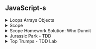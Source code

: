 
## JavaScript-s

<details>
<summary>
Loops Arrays Objects
</summary>

```js
var sports = ['football', 'tennis', 'rugby'];
var firstSport = sports[0];
var secondSport = sports[1];

sports.push('curling');

sports.push('snooker');
sports.push('darts');

var lastSport = sports[sports.length - 1];

sports.pop()

sports.unshift('basketball');

sports.shift();

sports.splice(3, 1);

// console.log(sports);

for (var currentSport of sports) {
  var bigSport = currentSport.toUpperCase();
  // console.log( bigSport );
}

for (var i = 0; i < sports.length; i++) {
  var currentSport = sports[i];
  var bigSport = currentSport.toUpperCase();
  // console.log( bigSport );
}

for (var i = sports.length - 1; i >= 0; i--) {
  var currentSport = sports[i];
  var bigSport = currentSport.toUpperCase();
  // console.log( bigSport );
}

var movie = {
  title: 'It\'s a Wonderful Life',
  year: 1946,
  language: 'Spanish'
};

var moviesTitle = movie.title;

movie.cast = ['James Stewart', 'Donna Reed'];

movie.language = 'English';
movie['language'] = 'French';

movie.ratings = {
  personal: 70,
  critic: 94,
  audience: 95
};
// console.log(movie);

for (var key in movie) {
  var value = movie[key];
  // console.log(`The ${key} is ${value}`);
}

var properties = Object.keys(movie);

for (var i = 0; i < properties.length; i++) {
  var key = properties[i];
  var value = movie[key];
  console.log(`The ${key} is ${value}`);
}
```
</details>
<details>
<summary>
Scope
</summary>

```js
var name = 'Jill';
var secretsFunction = function () {
  var pinCode = [0, 0, 0, 0];
  // console.log('pinCode inside secretsFunction:', pinCode);
  // console.log('name inside secretsFunction:', name);
}
secretsFunction();
// console.log('pinCode outside secretsFunction:', pinCode);
// console.log('name outside secretsFunction:', name);

var filterNamesByFirstLetter = function (names, letter) {
  var filteredNames = [];
  for (let name of names) {
    if (name[0] === letter) {
      filteredNames.push(name);
    }
  }
  // console.log('name after loop:', name);
  return filteredNames
}

var students = ['Alice', 'Bob', 'Alyssia', 'Artem', 'Babs'];
var filteredStudents = filterNamesByFirstLetter(students, 'A');
// console.log('filteredStudents', filteredStudents);

const calculateEnergy = function (mass) {
  const speedOfLight = 299792458;
  // speedOfLight++
  return mass * speedOfLight ** 2;
}
// calculateEnergy = () => 0
const energyOfMe = calculateEnergy(75);
// console.log('energyOfMe (if I had a mass of 75kg)', energyOfMe);

const song = {
  title: 'Raspberry Beret',
  artist: 'Prince'
};
console.log('song before mutation', song);
song.title = 'When Doves Cry';
console.log('song after mutation', song);

const songs = [
  song,
  'Happy Birthday',
  'Hey Jude'
];
console.log('songs array before mutation', songs);
songs[1] = 'Call Me Maybe';
songs.pop();
console.log('songs array after mutation', songs);
```
</details>
<details>
<summary>
Scope Homework Solution: Who Dunnit
</summary>

#### Episode 1

```js
const scenario = {
  murderer: 'Miss Scarlet',
  room: 'Library',
  weapon: 'Rope'
};

const declareMurderer = function() {
  return `The murderer is ${scenario.murderer}.`;
};

const verdict = declareMurderer();
console.log(verdict);
```

Output: `The murderer is Miss Scarlet.`  
Reason: `declareMurderer` is called, which returns a string that refers to the `murderer` property on the `scenario` object.

#### Episode 2

```js
const murderer = 'Professor Plum';

const changeMurderer = function() {
  murderer = 'Mrs. Peacock';
};

const delcareMurderer = function() {
  return `The murderer is ${murderer}.`;
}

changeMurderer();
const verdict = declareMurderer();
console.log(verdict);
```

Output: `TypeError`  
Reason: The variable `murderer` is declared with the `const` keyword, so it cannot be resigned. When the `changeMurderer` function is called, it attempts to reassign the `murderer` variable, producing the type error `Assignment to constant variable`.

#### Episode 3

```js
let murderer = 'Professor Plum';

const declareMurderer = function() {
  let murderer = 'Mrs. Peacock';
  return `The murderer is ${murderer}.`;
};

const firstVerdict = declareMurderer();
console.log('First Verdict: ', firstVerdict);

const secondVerdict = `The murderer is ${murderer}.`;
console.log('Second Verdict: ', secondVerdict);
```

Output: `First Verdict:  The murderer is Mrs. Peacock.` `Second Verdict:  The murderer is Professor Plum.`  
Reason: The `delcareMurderer` function is called, which creates a new local variable, `murderer` with the value of 'Mrs. Peacock' and returns a string that refers to local variable. This does not effect the initial `murderer` variable, so when the second verdict accesses the outer variable, it is still 'Professor Plum'.


#### Episode 4

```js
let suspectOne = 'Miss Scarlet';
let suspectTwo = 'Professor Plum';
let suspectThree = 'Mrs. Peacock';

const declareAllSuspects = function() {
  let suspectThree = 'Colonel Mustard';
  return `The suspects are ${suspectOne}, ${suspectTwo}, ${suspectThree}.`;
};

const suspects = declareAllSuspects();
console.log(suspects);
console.log(`Suspect three is ${suspectThree}.`);
```

Output: `The suspects are Miss Scarlet, Professor Plum, Colonel Mustard.`
`Suspect three is Mrs. Peacock.`
Reason: The initial suspect variables are declared. `suspectThree` has the value 'Mrs. Peacock'. When the `declareAllSuspects` function is called, it creates a new local variable `suspectThree` with the value 'Colonel Mustard' and does not effect the initial variable of the same name. The string returned by `declareAllSuspects` refers to the two initial variables `suspectOne` and `suspectTwo` and the local variable `suspectThree`. The second log refers to the unchanged initial variable, `suspectThree` with the value 'Mrs. Peacock'.

#### Episode 5

```js
const scenario = {
  murderer: 'Miss Scarlet',
  room: 'Kitchen',
  weapon: 'Candle Stick'
};

const changeWeapon = function(newWeapon) {
  scenario.weapon = newWeapon;
};

const declareWeapon = function() {
  return `The weapon is the ${scenario.weapon}.`;
};

changeWeapon('Revolver');
const verdict = declareWeapon();
console.log(verdict);
```

Output: `The weapon is the Revolver.`
Reason: `changeWeapon` is called, changing the `scenario`'s `weapon` property to 'Revolver'. `delclareWeapon` is then called, returning a string that refers to the `scenario`'s `weapon` property.

Note: The `scenario` variable is declared using the `const` keyword so it cannot be reassigned. However an object is mutable, so its properties can be modified without it being a reassignment.

#### Episode 6

```js
let murderer = 'Colonel Mustard';

const changeMurderer = function() {
  murderer = 'Mr. Green';

  const plotTwist = function() {
    murderer = 'Mrs. White';
  }

  plotTwist();
}

const declareMurderer = function () {
  return `The murderer is ${murderer}.`
}

changeMurderer();
const verdict = declareMurderer();
console.log(verdict);
```

Output: `The murderer is Mrs. White.`
Reason: `changeMurder` is called, which first reassigns `murderer` to have the value 'Mr. Green', then calls a second function, `plotTwist`, which reassigns `murderer` to have the value 'Mrs. White'. `declareMurderer` is then called returning a string that refers to `murderer`.

#### Episode 7

```js
let murderer = 'Professor Plum';

const changeMurderer = function() {
  murderer = 'Mr. Green';

  const plotTwist = function() {
    let murderer = 'Colonel Mustard';

    const unexpectedOutcome = function() {
      murderer = 'Miss Scarlet';
    }

    unexpectedOutcome();
  }

  plotTwist();
}

const declareMurderer = function() {
  return `The murderer is ${murderer}.`
}

changeMurderer();
const verdict = declareMurderer();
console.log(verdict);
```

Output: `The murderer is Mr. Green.`
Reason: `changeMurderer` is called, which first reassigns `murderer` to have the value 'Mr. Green'. It then calls `plotTwist` that creates a new local variable `murderer` with the value 'Colonel Mustard', which does not effect the initial `murderer` variable. `unexpectedOutcome` is then called which reassigns the local variable in the `plotTwist` function to be 'Miss Scarlet', but again, does not effect the initial `murderer` variable. When `declareMurderer` is called, it returns a string that refers to the initial `murderer` variable, which has only been reassigned once.

#### Episode 8

```js
const scenario = {
  murderer: 'Mrs. Peacock',
  room: 'Conservatory',
  weapon: 'Lead Pipe'
};

const changeScenario = function() {
  scenario.murderer = 'Mrs. Peacock';
  scenario.room = 'Dining Room';

  const plotTwist = function(room) {
    if (scenario.room === room) {
      scenario.murderer = 'Colonel Mustard';
    }

    const unexpectedOutcome = function(murderer) {
      if (scenario.murderer === murderer) {
        scenario.weapon = 'Candle Stick';
      }
    }

    unexpectedOutcome('Colonel Mustard');
  }

  plotTwist('Dining Room');
}

const declareWeapon = function() {
  return `The weapon is ${scenario.weapon}.`
}

changeScenario();
const verdict = declareWeapon();
console.log(verdict);
```

Output: `The murderer is Colonel Mustard.`
Reason: `changeScenario` is called which update's `scenario`'s `murderer` property to 'Mrs. Peacock' and its `room` property to 'Dining Room'. Next `plotTwist` is called and checks if the scenario's room property is equals to 'Dining Room', which it is, so updates the `scenario`'s '`murderer` property to be 'Colonel Mustard'. Then `unexpectedOutcome` is called, which checks if the `scenario`'s `murderer` property is equal to 'Colonel Mustard', which it is, so it updates the `scenario`'s `weapon` property to be 'Candle Stick'. Then `declareWeapon` is called, which returns a string referring to the updated `scenario`'s `weapon` property.

#### Episode 9

```js
let murderer = 'Professor Plum';

if (murderer === 'Professor Plum') {
  let murderer = 'Mrs. Peacock';
}

const declareMurderer = function() {
  return `The murderer is ${murderer}.`;
}

const verdict = declareMurderer();
console.log(verdict);
```

Output: `The murderer is Professor Plum.`
Reason: A variable `murderer` is declared with the value of 'Professor Plum'. The an `if` statement checks if `murderer` is equal to 'Professor Plum', which it is, so it creates a new local `murderer` variable with the value of 'Mrs. Peacock'. Because variables declared with the `let` and `const` keywords are block scoped, is does not effect the initial `murder` variable. When `declareMurderer` is called, it returns a string that refers to the initial `murder` variable.

### Extensions

Make up your own episode!

</details>
<details>
<summary>
Jurassic Park - TDD
</summary>
<br />
<details>
<summary>
dinasaur.js
</summary>

```js
const Dinosaur = function (species, diet, guestsAttractedPerDay) {
  this.species = species;
  this.diet = diet;
  this.guestsAttractedPerDay = guestsAttractedPerDay;
}

module.exports = Dinosaur;

```

<details>
<summary>
dinasaur_spec.js
</summary>


```js
const assert = require('assert');
const Dinosaur = require('../models/dinosaur.js');

describe('Dinosaur', function() {

  let dinosaur;

  beforeEach(function () {
    dinosaur = new Dinosaur('t-rex', 'carnivore', 50);
  });

  it('should have a species', function () {
    const actual = dinosaur.species;
    assert.strictEqual(actual, 't-rex');
  });

  it('should have a diet', function () {
    const actual = dinosaur.diet;
    assert.strictEqual(actual, 'carnivore');
  });

  it('should have an average number of visitors it attracts per day', function () {
    const actual = dinosaur.guestsAttractedPerDay;
    assert.strictEqual(actual, 50);
  });

});
```
</details>
<br />
</details>
<details>
<summary>
park.js
</summary>

```js
const Park = function (name, ticketPrice) {
  this.name = name;
  this.ticketPrice = ticketPrice;
  this.dinosaurs = [];
}

Park.prototype.add = function (dinosaur) {
  this.dinosaurs.push(dinosaur);
}

Park.prototype.remove = function (dinosaur) {
  const index = this.dinosaurs.indexOf(dinosaur);
  if (index !== -1){
    this.dinosaurs.splice(index, 1);
  }
}

Park.prototype.findBySpecies = function (species) {
  const foundDinosaurs = [];

  for (const dinosaur of this.dinosaurs) {
    if (dinosaur.species === species) {
      foundDinosaurs.push(dinosaur);
    }
  }

  return foundDinosaurs;
}

Park.prototype.removeBySpecies = function (species) {
  const dinosaursToKeep = [];

  for (const dinosaur of this.dinosaurs) {
    if (dinosaur.species !== species) {
      newDinosaurs.push(dinosaur);
    }
  }

  this.dinosaurs = newDinosaurs;
}

Park.prototype.findMostAttractiveDinosaur = function () {
  let mostAttractiveDino = this.dinosaurs[0];

  for (const dino of this.dinosaurs) {
    if (dino.guestsAttractedPerDay > mostAttractiveDino.guestsAttractedPerDay) {
      mostAttractiveDino = dino;
    }
  }

  return mostAttractiveDino;
}

Park.prototype.calculateAverageVisitorsPerDay = function () {
  let averageDailyVisitors = 0;

  for (const dinosaur of this.dinosaurs) {
    averageDailyVisitors += dinosaur.guestsAttractedPerDay;
  }

  return averageDailyVisitors;
}

Park.prototype.calculateAverageVisitorsPerYear = function () {
  return this.calculateAverageVisitorsPerDay() * 365;
}

Park.prototype.calculateAverageYearlyRevenue = function () {
  return this.ticketPrice * this.calculateAverageVisitorsPerYear();
}

Park.prototype.numberOfDinosaursByDiet = function () {
  const numberOfDinosaursByDiet = {};

  for (const dinosaur of this.dinosaurs) {
    if (numberOfDinosaursByDiet[dinosaur.diet]) {
      numberOfDinosaursByDiet[dinosaur.diet] += 1;
    }
    else {
      numberOfDinosaursByDiet[dinosaur.diet] = 1;
    }
  }

  return numberOfDinosaursByDiet;
}

module.exports = Park;

```

<details>
<summary>
park_spec.js
</summary>

```js
const assert = require('assert');
const Park = require('../models/park.js');
const Dinosaur = require('../models/dinosaur.js');

describe('Park', function() {

  let trex1;
  let trex2;
  let trex3;
  let velociraptor1;
  let velociraptor2;
  let diplodocus;
  let gallimimus;
  let park;

  beforeEach(function () {
    trex1 = new Dinosaur('t-rex', 'carnivore', 50);
    trex2 = new Dinosaur('t-rex', 'carnivore', 40);
    trex3 = new Dinosaur('t-rex', 'carnivore', 60);

    velociraptor1 = new Dinosaur('velociraptor', 'carnivore', 25);
    velociraptor2 = new Dinosaur('velociraptor', 'carnivore', 20);

    diplodocus = new Dinosaur('diplodocus', 'herbivore', 30);
    gallimimus = new Dinosaur('gallimimus', 'omnivore', 4);

    park = new Park('Jurassic Park', 20);
  })

  it('should have a name', function () {
    const actual = park.name;
    assert.strictEqual(actual, 'Jurassic Park');
  });

  it('should have a ticket price', function () {
    const actual = park.ticketPrice;
    assert.strictEqual(actual, 20);
  });

  it('should have a collection of dinosaurs', function () {
    const actual = park.dinosaurs;
    assert.deepStrictEqual(actual, []);
  });

  it('should be able to add a dinosaur to its collection', function () {
    park.add(trex1);
    const actual = park.dinosaurs.length;
    assert.deepStrictEqual(actual, 1);
  });

  it('should be able to remove a dinosaur from its collection', function () {
    park.add(trex1);
    park.add(velociraptor1);
    park.remove(velociraptor1);
    const actual = park.dinosaurs.length;
    assert.strictEqual(actual, 1);
  });

  it('should be able to find all dinosaurs of a particular species', function () {
    park.add(trex1);
    park.add(velociraptor1);
    park.add(velociraptor2);
    park.add(diplodocus);
    park.add(gallimimus);
    const actual = park.findBySpecies('velociraptor');
    const expected = [velociraptor1, velociraptor2];
    assert.deepStrictEqual(actual, expected);
  });

  it('should be able to remove all dinosaurs of a particular species', function () {
    park.add(trex1);
    park.add(velociraptor1);
    park.add(velociraptor2);
    park.add(diplodocus);
    park.add(gallimimus);
    park.removeBySpecies('velociraptor');
    const actual = park.dinosaurs;
    const expected = [trex1, diplodocus, gallimimus];
    assert.deepStrictEqual(actual, expected);
  });

  it('should be able to find the dinosaur that attracts the most visitors', function () {
    park.add(trex1);
    park.add(trex2);
    park.add(trex3);
    park.add(velociraptor1);
    park.add(diplodocus);
    park.add(gallimimus);
    const actual = park.findMostAttractiveDinosaur();
    assert.strictEqual(actual, trex3);
  });

  it('should be able to calculate the total number of visitors per day', function () {
    park.add(trex1);
    park.add(trex2);
    park.add(trex3);
    park.add(velociraptor1);
    park.add(velociraptor2);
    park.add(diplodocus);
    park.add(gallimimus);
    const actual = park.calculateAverageVisitorsPerDay()
    assert.strictEqual(actual, 229);
  });

  it('should be able to calculate the total number of visitors per year', function () {
    park.add(trex1);
    park.add(trex2);
    park.add(trex3);
    park.add(velociraptor1);
    park.add(velociraptor2);
    park.add(diplodocus);
    park.add(gallimimus);
    const actual = park.calculateAverageVisitorsPerYear();
    assert.strictEqual(actual, 83585);
  });

  it('should be able to calculate total revenue for one year', function () {
    park.add(trex1);
    park.add(trex2);
    park.add(trex3);
    park.add(velociraptor1);
    park.add(velociraptor2);
    park.add(diplodocus);
    park.add(gallimimus);
    const actual = park.calculateAverageYearlyRevenue();
    assert.strictEqual(actual, 1671700);
  });

  it('should be able to calculate number of dinosaurs for each diet type', function () {
    park.add(trex1);
    park.add(trex2);
    park.add(trex3);
    park.add(velociraptor1);
    park.add(velociraptor2);
    park.add(diplodocus);
    park.add(gallimimus);
    const actual = park.numberOfDinosaursByDiet();
    const expected = { carnivore: 5, herbivore: 1, omnivore: 1 };
    assert.deepStrictEqual(actual, expected);
  });

});

```
</details>
</details>
<br />
</details>

<details>
  <summary>
    Top Trumps - TDD Lab
  </summary>
  <br />
    <details>
      <summary>
        cards.js
      </summary>
      ```js
      const Card = function (options) {
        this.name = options.name;
        this.intelligence = options.intelligence;
        this.strength = options.strength;
        this.agility = options.agility;
      };

      module.exports = Card;
      ```
        <details>
          <summary>
            cards_spec.js
          </summary>
          ```js
          const assert = require('assert');
          const Card = require('../card.js');

          describe('Card', function () {

            let card;

            beforeEach(function () {
              card = new Card({
                name: 'Superman',
                intelligence: 6,
                strength: 9,
                agility: 7
              });
            });

            it('should have a name', function () {
              const actual = card.name;
              assert.strictEqual(actual, 'Superman');
            });

            it('should have intelligence', function () {
              const actual = card.intelligence;
              assert.strictEqual(actual, 6);
            });

            it('should have strength', function () {
              const actual = card.strength;
              assert.strictEqual(actual, 9);
            });

            it('should have agility', function () {
              const actual = card.agility;
              assert.strictEqual(actual, 7);
            });

          });

          ```
        </details>
        <br />
    </details>
    <details>
      <summary>
        game.js
      </summary>
      ```js
      const Game = function (cards, players) {
        this.deck = cards;
        this.players = players;
        this.winner = null;
      };

      Game.prototype.dealCard = function (card) {
        this.players[0].addCard(card);
      };

      Game.prototype.switchPlayers = function () {
        const player = this.players.shift();
        this.players.push(player);
      };

      Game.prototype.dealDeck = function () {
        for (const card of this.deck) {
          this.players[0].addCard(card);
          this.switchPlayers();
        }
      };

      Game.prototype.playCards = function () {
        for (const player of this.players) {
          player.playCard();
        }
      };

      Game.prototype.calculateWinnerOfTurn = function () {
        const card1 = this.players[0].currentCard;
        const card2 = this.players[1].currentCard;
        const category = this.players[0].currentCategory;
        if (card2[category] > card1[category]) this.switchPlayers();
      };

      Game.prototype.giveCardsToWinner = function () {
        const card1 = this.players[0].currentCard;
        const card2 = this.players[1].currentCard;
        this.players[0].receiveCards([card1, card2]);
      };

      Game.prototype.checkForWinner = function () {
        if (this.players[0].handEmpty()) this.winner = this.players[1];
        if (this.players[1].handEmpty()) this.winner = this.players[0];
      };

      Game.prototype.playTurn = function () {
        this.calculateWinnerOfTurn();
        this.giveCardsToWinner();
        this.checkForWinner();
      };

      module.exports = Game;

      ```
      <details>
        <summary>
          game_spec.js
        </summary>
        ```js
        const assert = require('assert');
        const Card = require('../card.js');
        const Player = require('../player.js');
        const Game = require('../game.js');

        describe('Game', function () {

          let card1;
          let card2;
          let card3;
          let card4;
          let card5;
          let card6;
          let tracy;
          let tim;
          let players;
          let game;

          beforeEach(function () {
            card1 = new Card({
              name: 'Superman',
              intelligence: 6,
              strength: 9,
              agility: 7
            });

            card2 = new Card({
              name: 'Scarlet Witch',
              intelligence: 7,
              strength: 10,
              agility: 5
            });

            card3 = new Card({
              name: 'Black Widow',
              intelligence: 8,
              strength: 6,
              agility: 9
            });

            card4 = new Card({
              name: 'The Flash',
              intelligence: 7,
              strength: 4,
              agility: 10
            });

            card5 = new Card({
              name: 'Wonder Woman',
              intelligence: 8,
              strength: 7,
              agility: 5
            });

            card6 = new Card({
              name: 'Batman',
              intelligence: 10,
              strength: 5,
              agility: 6
            });

            cards = [card1, card2, card3, card4, card5, card6];
            tracy = new Player('Tracy Champ');
            tim = new Player('Tim Win');
            players = [tracy, tim]
            game = new Game(cards, players);
          });

          it('should have a deck', function () {
            const actual = game.deck;
            assert.deepStrictEqual(actual, cards);
          });

          it('should have two players', function () {
            const actual = game.players;
            assert.deepStrictEqual(actual, players);
          });

          it('should be able to deal one card to a player', function () {
            game.dealCard(card1);
            const actual = tracy.hand[0];
            assert.deepStrictEqual(actual, card1);
          });

          it('should be able to switch players', function () {
            game.switchPlayers();
            const actual = game.players;
            assert.deepStrictEqual(actual, [tim, tracy]);
          });

          it('should be able to deal deck to players', function () {
            game.dealDeck();
            assert.deepStrictEqual(tracy.hand, [card1, card3, card5]);
            assert.deepStrictEqual(tim.hand, [card2, card4, card6]);
          });

          it('should be able to have all players play cards', function () {
            game.dealDeck();
            game.playCards();
            assert.strictEqual(tracy.currentCard, card5);
            assert.strictEqual(tim.currentCard, card6);
          });

          it('should be able to find the winner of the turn', function () {
            game.dealDeck();
            game.playCards();
            tracy.selectCategory('intelligence');
            game.calculateWinnerOfTurn();
            const actual = game.players[0];
            assert.deepStrictEqual(actual, tim);
          });

          it('should be able to give cards to winner', function () {
            game.dealDeck();
            game.playCards();
            tracy.selectCategory('intelligence');
            game.calculateWinnerOfTurn();
            game.giveCardsToWinner();
            const actual = tim.hand;
            assert.deepStrictEqual(actual, [card2, card4, card6, card5]);
          });

          it('should be able to check for a winner of the game', function () {
            tracy.addCard(card1);
            tim.addCard(card2);
            game.playCards();
            tracy.selectCategory('intelligence');
            game.calculateWinnerOfTurn();
            game.giveCardsToWinner(tracy);
            game.checkForWinner();
            const actual = game.winner;
            assert.deepStrictEqual(actual, tim);
          });

          it('should be able to play turn', function () {
            game.dealDeck();
            game.playCards();
            tracy.selectCategory('intelligence');
            game.playTurn();
            assert.deepStrictEqual(tracy.hand, [card1, card3]);
            assert.deepStrictEqual(tim.hand, [card2, card4, card6, card5]);
            assert.deepStrictEqual(game.players, [tim, tracy]);
          });

          it('should be able to find winner of game at the end of final turn', function() {
            tracy.addCard(card1);
            tim.addCard(card2);
            game.playCards();
            tracy.selectCategory('strength');
            game.playTurn();
            const actual = game.winner;
            assert.deepStrictEqual(actual, tim);
          });

        });

        ```
      </details>
      <br />
    </details>
    <details>
      <summary>
      player.js
      </summary>
      ```js
      const Player = function (name) {
        this.name = name;
        this.hand = [];
        this.currentCard = null;
        this.currentCategory = null;
      };

      Player.prototype.countCards = function () {
        return this.hand.length;
      };

      Player.prototype.addCard = function (card) {
        this.hand.push(card);
      };

      Player.prototype.handEmpty = function () {
        return this.hand.length === 0;
      };

      Player.prototype.playCard = function () {
        this.currentCard = this.hand.pop();
      };

      Player.prototype.selectCategory = function (category) {
        this.currentCategory = category;
      };

      Player.prototype.receiveCards = function (cards) {
        this.hand = this.hand.concat(cards);
      };

      module.exports = Player;

      ```
        <details>
          <summary>
          player_spec.js
          </summary>
          ```js
          const assert = require('assert');
          const Player = require('../player.js');
          const Card = require('../card.js');

          describe('Player', function () {

            let player;
            let card1;

            beforeEach(function () {
              player = new Player('Tracy Champ');

              card1 = new Card({
                name: 'Wonder Woman',
                intelligence: 8,
                strength: 7,
                agility: 5
              });
            });

            it('should have a name', function () {
              const actual = player.name;
              assert.strictEqual('Tracy Champ', actual);
            });

            it('should have a hand that starts empty', function () {
              const actual = player.hand;
              assert.deepStrictEqual([], actual);
            });

            it('should be able to count cards in hand', function () {
              const actual = player.countCards();
              assert.strictEqual(actual, 0);
            });

            it('should be able to add a card', function () {
              player.addCard(card1);
              const actual = player.hand[0];
              assert.deepStrictEqual(actual, card1);
            });

            it('should be able to check if hand is empty', function () {
              const actual = player.handEmpty();
              assert.strictEqual(actual, true);
            });

            it('should be able to play a card', function () {
              player.addCard(card1);
              player.playCard();
              const actual = player.currentCard;
              assert.deepStrictEqual(actual, card1);
            });

            it('should be able to select a category', function () {
              player.selectCategory('intelligence');
              const actual = player.currentCategory;
              assert.strictEqual(actual, 'intelligence');
            });

            it('should have hand decreased by one after playing a card', function () {
              player.addCard(card1);
              player.playCard();
              const actual = player.countCards();
              assert.strictEqual(actual, 0);
            });

            it('should be able to receive cards', function () {
              const card2 = new Card({
                name: 'Batman',
                intelligence: 10,
                strength: 5,
                agility: 6
              });
              player.receiveCards([card1, card2]);
              const actual = player.hand;
              assert.deepStrictEqual(actual, [card1, card2]);
            });

          });

          ```
        </details>
        <br />
    </details>
    <br />
</details>


<details>
  <summary>
    Traveller - Hw Callbacks Enumeration
  </summary>
  <br />
    <details>
      <summary>
        cards.js
      </summary>
        <details>
          <summary>
            cards_spec.js
          </summary>
        </details>
        <br />
    </details>
    <details>
      <summary>
        game.js
      </summary>
      <details>
        <summary>
          game_spec.js
        </summary>
      </details>
      <br />
    </details>
    <details>
      <summary>
      player.js
      </summary>
        <details>
          <summary>
          player_spec.js
          </summary>
        </details>
        <br />
    </details>
    <br />
</details>


<details>
  <summary>
    Films - Lab Callbacks Enumeration
  </summary>
  <br />
    <details>
      <summary>
        cards.js
      </summary>
        <details>
          <summary>
            cards_spec.js
          </summary>
        </details>
        <br />
    </details>
    <details>
      <summary>
        game.js
      </summary>
      <details>
        <summary>
          game_spec.js
        </summary>
      </details>
      <br />
    </details>
    <details>
      <summary>
      player.js
      </summary>
        <details>
          <summary>
          player_spec.js
          </summary>
        </details>
        <br />
    </details>
    <br />
</details>
